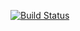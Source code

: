 [![Build Status](https://travis-ci.org/maoliv/jasmine-ci.svg?branch=master)](https://travis-ci.org/maoliv/jasmine-ci)